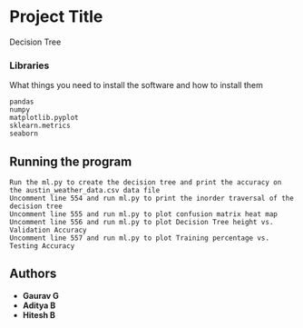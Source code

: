 # Project Title

Decision Tree


### Libraries

What things you need to install the software and how to install them

```
pandas
numpy
matplotlib.pyplot
sklearn.metrics
seaborn
```


## Running the program


```
Run the ml.py to create the decision tree and print the accuracy on the austin_weather_data.csv data file
Uncomment line 554 and run ml.py to print the inorder traversal of the decision tree
Uncomment line 555 and run ml.py to plot confusion matrix heat map
Uncomment line 556 and run ml.py to plot Decision Tree height vs. Validation Accuracy
Uncomment line 557 and run ml.py to plot Training percentage vs. Testing Accuracy
```



## Authors

* **Gaurav G**
* **Aditya B**
* **Hitesh B**



